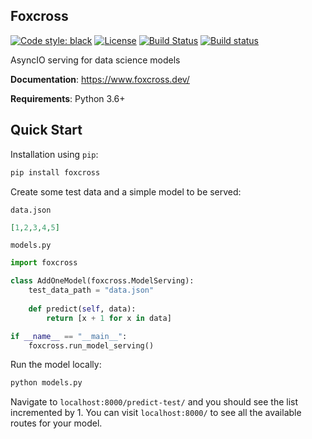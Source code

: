 ## Foxcross
[![Code style: black](https://img.shields.io/badge/code%20style-black-000000.svg)](https://github.com/python/black)
[![License](https://img.shields.io/badge/License-BSD%203--Clause-blue.svg)](https://github.com/laactech/foxcross/blob/master/LICENSE.md)
[![Build Status](https://travis-ci.org/laactech/foxcross.svg?branch=master)](https://travis-ci.org/laactech/foxcross)
[![Build status](https://ci.appveyor.com/api/projects/status/ufbm8hrkp4whol5a?svg=true)](https://ci.appveyor.com/project/laactech/foxcross)

AsyncIO serving for data science models

**Documentation**: https://www.foxcross.dev/

**Requirements**: Python 3.6+

## Quick Start
Installation using `pip`:
```bash
pip install foxcross
```

Create some test data and a simple model to be served:

`data.json`
```json
[1,2,3,4,5]
```

`models.py`
```python
import foxcross

class AddOneModel(foxcross.ModelServing):
    test_data_path = "data.json"
    
    def predict(self, data):
        return [x + 1 for x in data]

if __name__ == "__main__":
    foxcross.run_model_serving()
```

Run the model locally:
```bash
python models.py
```

Navigate to `localhost:8000/predict-test/` and you should see the list incremented by 1.
You can visit `localhost:8000/` to see all the available routes for your model.
